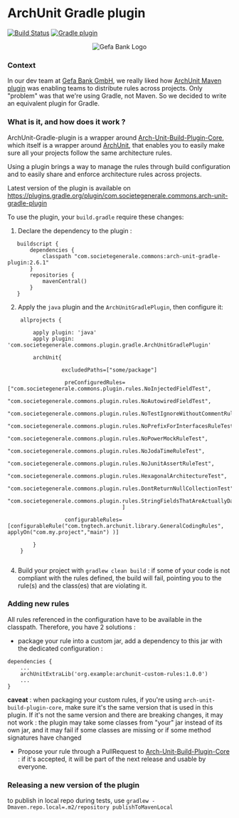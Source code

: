 # ArchUnit Gradle plugin

[![Build Status](https://travis-ci.org/societe-generale/arch-unit-gradle-plugin.svg?branch=master)](https://travis-ci.org/societe-generale/arch-unit-gradle-plugin)
[![Gradle plugin](https://img.shields.io/maven-metadata/v.svg?label=gradle&metadataUrl=https%3A%2F%2Fplugins.gradle.org%2Fm2%2Fcom%2Fsocietegenerale%2Fcommons%2Farch-unit-gradle-plugin%2Fcom.societegenerale.commons.arch-unit-gradle-plugin.gradle.plugin%2Fmaven-metadata.xml)](https://plugins.gradle.org/plugin/com.societegenerale.commons.arch-unit-gradle-plugin)


<p align="center">
  <img src="./gefa_logo.png" title="Gefa Bank Logo">
</p>


### Context

In our dev team at [Gefa Bank GmbH](https://www.gefa-bank.de/), we really liked how [ArchUnit Maven plugin](https://github.com/societe-generale/arch-unit-maven-plugin) was enabling teams to distribute rules across projects. Only "problem" was that we're using Gradle, not Maven. So we decided to write an equivalent plugin for Gradle. 

### What is it, and how does it work ?

ArchUnit-Gradle-plugin is a wrapper around [Arch-Unit-Build-Plugin-Core](https://github.com/societe-generale/arch-unit-build-plugin-core), which itself is a wrapper around [ArchUnit](https://www.archunit.org/), that enables you to easily make sure all your projects follow the same architecture rules.
 
Using a plugin brings a way to manage the rules through build configuration and to easily share and enforce architecture rules across projects. 

Latest version of the plugin is available on https://plugins.gradle.org/plugin/com.societegenerale.commons.arch-unit-gradle-plugin

To use the plugin, your `build.gradle` require these changes:

1. Declare the dependency to the plugin :

```Gradle
   buildscript {
       dependencies {
           classpath "com.societegenerale.commons:arch-unit-gradle-plugin:2.6.1"
       }
       repositories {
           mavenCentral()
       }
   }
```

2. Apply the `java` plugin and the `ArchUnitGradlePlugin`, then configure it:

```Gradle
    allprojects {
    
        apply plugin: 'java'
        apply plugin: 'com.societegenerale.commons.plugin.gradle.ArchUnitGradlePlugin'
    
        archUnit{
        
                 excludedPaths=["some/package"]

                  preConfiguredRules=["com.societegenerale.commons.plugin.rules.NoInjectedFieldTest",
                            "com.societegenerale.commons.plugin.rules.NoAutowiredFieldTest",
                            "com.societegenerale.commons.plugin.rules.NoTestIgnoreWithoutCommentRuleTest",
                            "com.societegenerale.commons.plugin.rules.NoPrefixForInterfacesRuleTest",
                            "com.societegenerale.commons.plugin.rules.NoPowerMockRuleTest",
                            "com.societegenerale.commons.plugin.rules.NoJodaTimeRuleTest",
                            "com.societegenerale.commons.plugin.rules.NoJunitAssertRuleTest",
                            "com.societegenerale.commons.plugin.rules.HexagonalArchitectureTest",
                            "com.societegenerale.commons.plugin.rules.DontReturnNullCollectionTest",
                            "com.societegenerale.commons.plugin.rules.StringFieldsThatAreActuallyDatesRuleTest"
                                    ]

                  configurableRules=[configurableRule("com.tngtech.archunit.library.GeneralCodingRules", applyOn("com.my.project","main") )]
  
        }
    }
    
```
  
4. Build your project with `gradlew clean build` : if some of your code is not compliant with the rules defined, the build will fail, pointing you to the rule(s) and the class(es) that are violating it.

### Adding new rules

All rules referenced in the configuration have to be available in the classpath. Therefore, you have 2 solutions : 
- package your rule into a custom jar, add a dependency to this jar with the dedicated  configuration : 

```
dependencies {
    ...
    archUnitExtraLib('org.example:archunit-custom-rules:1.0.0')
    ...
}
```

**caveat** : when packaging your custom rules, if you're using `arch-unit-build-plugin-core`, make sure it's the same version that is used in this plugin. If it's not the same version and there are breaking changes, it may not work : the plugin may take some classes from "your" jar instead of its own jar, and it may fail if some classes are missing or if some method signatures have changed   



- Propose your rule through a PullRequest to [Arch-Unit-Build-Plugin-Core](https://github.com/societe-generale/arch-unit-build-plugin-core) : if it's accepted, it will be part of the next release and usable by everyone. 

### Releasing a new version of the plugin

to publish in local repo during tests, use `gradlew -Dmaven.repo.local=.m2/repository publishToMavenLocal`

